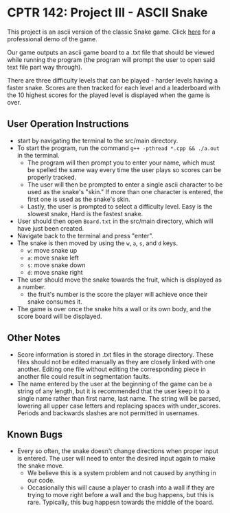 # CPTR 142: Project III - ASCII Snake

This project is an ascii version of the classic Snake game. Click [here](https://www.google.com/search?q=snake+game&rlz=1C5CHFA_enUS726US726&oq=snake+game&aqs=chrome..69i57j0l7.2012j0j7&sourceid=chrome&ie=UTF-8) for a professional demo of the game.

Our game outputs an ascii game board to a .txt file that should be viewed while running the program (the program will prompt the user to open said text file part way through).

There are three difficulty levels that can be played - harder levels having a faster snake. Scores are then tracked for each level and a leaderboard with the 10 highest scores for the played level is displayed when the game is over.

## User Operation Instructions
* start by navigating the terminal to the src/main directory. 
* To start the program, run the command `g++ -pthread *.cpp && ./a.out` in the terminal.
    - The program will then prompt you to enter your name, which must be spelled the same way every time the user plays so scores can be properly tracked.
    - The user will then be prompted to enter a single ascii character to be used as the snake's "skin." If more than one character is entered, the first one is used as the snake's skin.
    - Lastly, the user is prompted to select a difficulty level. Easy is the slowest snake, Hard is the fastest snake.
* User should then open `Board.txt` in the src/main directory, which will have just been created.
* Navigate back to the terminal and press "enter".
* The snake is then moved by using the `w`, `a`, `s`, and `d` keys.
    - `w`: move snake up
    - `a`: move snake left
    - `s`: move snake down
    - `d`: move snake right
* The user should move the snake towards the fruit, which is displayed as a number.
    - the fruit's number is the score the player will achieve once their snake consumes it.
* The game is over once the snake hits a wall or its own body, and the score board will be displayed.

## Other Notes
* Score information is stored in .txt files in the storage directory. These files should not be edited manually as they are closely linked with one another. Editing one file without editing the corresponding piece in another file could result in segmentation faults.
* The name entered by the user at the beginning of the game can be a string of any length, but it is recommended that the user keep it to a single name rather than first name, last name. The string will be parsed, lowering all upper case letters and replacing spaces with under_scores. Periods and backwards slashes are not permitted in usernames.

## Known Bugs
* Every so often, the snake doesn't change directions when proper input is entered. The user will need to enter the desired input again to make the snake move. 
    - We believe this is a system problem and not caused by anything in our code. 
    - Occasionally this will cause a player to crash into a wall if they are trying to move right before a wall and the bug happens, but this is rare. Typically, this bug happesn towards the middle of the board.
